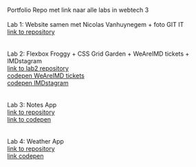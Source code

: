Portfolio Repo met link naar alle labs in webtech 3 <br/>
<br/>
Lab 1: Website samen met Nicolas Vanhuynegem + foto GIT IT <br/>
[link to repository](https://github.com/snipercool/2imd-webtech3-lab1)<br/>
<br/>
<br/>
Lab 2: Flexbox Froggy + CSS Grid Garden + WeAreIMD tickets + IMDstagram <br/>
[link to lab2 repository](https://github.com/Zenandor/webtech3-lab2) <br/>
[codepen WeAreIMD tickets](https://codepen.io/Zenandor/pen/EMZvrW)<br/>
[codepen IMDstagram](https://codepen.io/Zenandor/pen/oVBeVp)<br/>
<br/>
<br/>
Lab 3: Notes App <br/>
[link to repository](https://github.com/Zenandor/ES6)<br/>
[link to codepen](https://codepen.io/Zenandor/pen/zbPpZE?editors=0110)<br/>
<br/>
<br/>
Lab 4: Weather App <br/>
[link to repository](https://github.com/Zenandor/Webtech3-Lab4)<br/>
[link codepen](https://codepen.io/Zenandor/pen/QoejoG)<br/>

